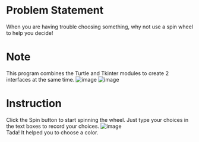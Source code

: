 # Problem Statement
When you are having trouble choosing something, why not use a spin wheel to help you decide!

# Note
This program combines the Turtle and Tkinter modules to create 2 interfaces at the same time.
![image](https://github.com/user-attachments/assets/7d146a73-52a5-4662-bd37-336d21a9b032)
![image](https://github.com/user-attachments/assets/b85000f1-6238-4f71-85a4-0f98a6c638e7)

# Instruction
Click the Spin button to start spinning the wheel.
Just type your choices in the text boxes to record your choices.
![image](https://github.com/user-attachments/assets/9df79552-81f3-4208-ae86-d50e5e3eb4ca)
<br>Tada! It helped you to choose a color.



